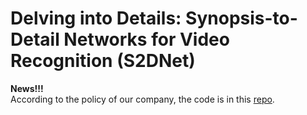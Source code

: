 # Delving into Details: Synopsis-to-Detail Networks for Video Recognition (S2DNet)

**News!!!**\
According to the policy of our company, the code is in this [repo](https://github.com/aliyun/Synopsis-to-Detail-Network).
